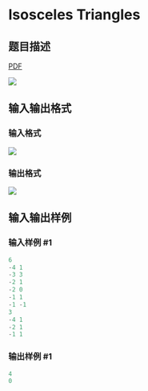 # Isosceles Triangles

## 题目描述

[problemUrl]: https://uva.onlinejudge.org/index.php?option=com_onlinejudge&Itemid=8&category=861&page=show_problem&problem=4681

[PDF](https://uva.onlinejudge.org/external/128/p12816.pdf)

![](https://cdn.luogu.com.cn/upload/vjudge_pic/UVA12816/630fdf3e5621dfe121bd17fd358d8a7b15469816.png)

## 输入输出格式

### 输入格式

![](https://cdn.luogu.com.cn/upload/vjudge_pic/UVA12816/5466db98b845dbe7717ef036b3aa98df7f0f29e5.png)

### 输出格式

![](https://cdn.luogu.com.cn/upload/vjudge_pic/UVA12816/fe3d73554baf98f1dda22372d048df1327f8ee49.png)

## 输入输出样例

### 输入样例 #1

```cpp
6
-4 1
-3 3
-2 1
-2 0
-1 1
-1 -1
3
-4 1
-2 1
-1 1
```


### 输出样例 #1

```cpp
4
0
```


